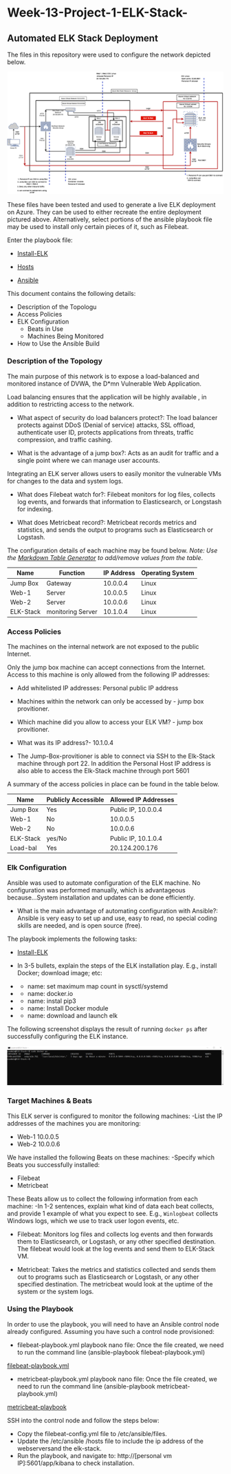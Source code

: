 # Week-13-Project-1-ELK-Stack-
## Automated ELK Stack Deployment

The files in this repository were used to configure the network depicted below.
                                                                                                                                            
![](Diagram/diagram.png%20%2313.png)                                                                                                                                            

These files have been tested and used to generate a live ELK deployment on Azure. They can be used to either recreate the entire deployment pictured above. Alternatively, select portions of the ansible playbook file may be used to install only certain pieces of it, such as Filebeat.

Enter the playbook file:

- [Install-ELK](Ansible/Install-elk.yml) 

- [Hosts](Ansible/hosts)

- [Ansible](Ansible/ansible.cfg)



This document contains the following details:
- Description of the Topologu
- Access Policies
- ELK Configuration
  - Beats in Use
  - Machines Being Monitored
- How to Use the Ansible Build

### Description of the Topology

The main purpose of this network is to expose a load-balanced and monitored instance of DVWA, the D*mn Vulnerable Web Application.

Load balancing ensures that the application will be highly available , in addition to restricting access to the network.

- What aspect of security do load balancers protect?:  The load balancer protects against DDoS (Denial of service) attacks, SSL offload, authenticate user ID, protects applications from threats, traffic compression, and traffic cashing.
  
- What is the advantage of a jump box?: Acts as an audit for traffic and a single point where we can manage user accounts.


Integrating an ELK server allows users to easily monitor the vulnerable VMs for changes to the data and system logs.

- What does Filebeat watch for?: Filebeat monitors for log files, collects log events, and forwards that information to Elasticsearch, or Longstash for indexing.

- What does Metricbeat record?: Metricbeat records metrics and statistics, and sends the output to programs such as Elasticsearch or Logstash. 

 

The configuration details of each machine may be found below.
_Note: Use the [Markdown Table Generator](http://www.tablesgenerator.com/markdown_tables) to add/remove values from the table_.

| Name     | Function         | IP Address | Operating System |
|----------|----------------- |------------|------------------|
| Jump Box | Gateway          | 10.0.0.4   | Linux            |
| Web-1    | Server           | 10.0.0.5   | Linux            |
| Web-2    | Server           | 10.0.0.6   | Linux            |
| ELK-Stack| monitoring Server| 10.1.0.4   | Linux            |

### Access Policies

The machines on the internal network are not exposed to the public Internet. 

Only the jump box machine can accept connections from the Internet. Access to this machine is only allowed from the following IP addresses:
- Add whitelisted IP addresses: Personal public IP address


- Machines within the network can only be accessed by - jump box provitioner.
- Which machine did you allow to access your ELK VM? - jump box provitioner.
- What was its IP address?- 10.1.0.4
- The Jump-Box-provitioner is able to connect via SSH to the Elk-Stack machine through port 22. In addition the Personal Host IP address is also able to access the Elk-Stack    machine through port 5601


A summary of the access policies in place can be found in the table below.

| Name     | Publicly Accessible | Allowed IP Addresses  |
|----------|---------------------|-----------------------|
| Jump Box | Yes                 | Public IP, 10.0.0.4   |
| Web-1    | No                  | 10.0.0.5              |
| Web-2    | No                  | 10.0.0.6              |
| ELK-Stack| yes/No              | Public IP, 10.1.0.4   |
| Load-bal | Yes                 | 20.124.200.176        |

### Elk Configuration

Ansible was used to automate configuration of the ELK machine. No configuration was performed manually, which is advantageous because...System installation and updates can be done efficiently.

- What is the main advantage of automating configuration with Ansible?: Ansible is very easy to set up and use, easy to read, no special coding skills are needed, and is open source (free).             

The playbook implements the following tasks:

- [Install-ELK](Ansible/Install-elk.yml) 

- In 3-5 bullets, explain the steps of the ELK installation play. E.g., install Docker; download image; etc:
- - name: set maximum map count in sysctl/systemd
- - name: docker.io
- - name: instal pip3
- - name: Install Docker module
- - name: download and launch elk

The following screenshot displays the result of running `docker ps` after successfully configuring the ELK instance.

![](Images/docker%20ps.png)

### Target Machines & Beats

This ELK server is configured to monitor the following machines:
-List the IP addresses of the machines you are monitoring: 

- Web-1 10.0.0.5
- Web-2 10.0.0.6

We have installed the following Beats on these machines:
-Specify which Beats you successfully installed:

- Filebeat
- Metricbeat

These Beats allow us to collect the following information from each machine:
-In 1-2 sentences, explain what kind of data each beat collects, and provide 1 example of what you expect to see. E.g., `Winlogbeat` collects Windows logs, which we use to track user logon events, etc.

- Filebeat: Monitors log files and collects log events and then forwards them to Elasticsearch, or Logstash, or any other specified destination. The filebeat would look at the log events and send them to ELK-Stack VM. 

- Metricbeat: Takes the metrics and statistics collected and sends them out to programs such as Elasticsearch or Logstash, or any other specified destination. The metricbeat would look at the uptime of the system or the system logs.

### Using the Playbook
In order to use the playbook, you will need to have an Ansible control node already configured. Assuming you have such a control node provisioned: 

- filebeat-playbook.yml playbook nano file: Once the file created, we need to run the command line (ansible-playbook filebeat-playbook.yml)

[filebeat-playbook.yml](Ansible/filebeat-playbook.yml)

- metricbeat-playbook.yml playbook nano file: Once the file created, we need to run the command line (ansible-playbook metricbeat-playbook.yml)

[metricbeat-playbook](Ansible/metricbeat-playbook.yml)

SSH into the control node and follow the steps below:

- Copy the filebeat-config.yml file to /etc/ansible/files.
- Update the /etc/ansible /hosts file to include the ip address of the webserversand the elk-stack.
- Run the playbook, and navigate to: http://[personal vm IP]:5601/app/kibana to check installation.



